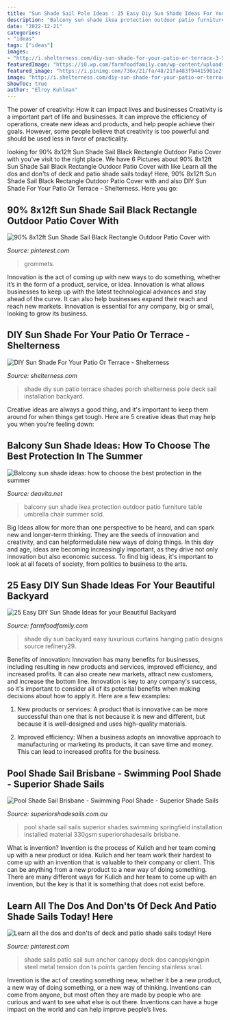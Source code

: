 ```yaml
---
title: "Sun Shade Sail Pole Ideas : 25 Easy Diy Sun Shade Ideas For Your Beautiful Backyard"
description: "Balcony sun shade ikea protection outdoor patio furniture table umbrella chair summer sold"
date: "2022-12-21"
categories:
- "ideas"
tags: ["ideas"]
images:
- "http://i.shelterness.com/diy-sun-shade-for-your-patio-or-terrace-3-500x375.jpg"
featuredImage: "https://i0.wp.com/farmfoodfamily.com/wp-content/uploads/2018/04/08-diy-sun-shade-ideas.jpg?resize=700%2C1051&amp;ssl=1"
featured_image: "https://i.pinimg.com/736x/21/fa/48/21fa483f94415901e2f95f34bd3f7824.jpg"
image: "http://i.shelterness.com/diy-sun-shade-for-your-patio-or-terrace-3-500x375.jpg"
ShowToc: true
author: "Elroy Kuhlman"
---
```



The power of creativity: How it can impact lives and businesses
Creativity is a important part of life and businesses. It can improve the efficiency of operations, create new ideas and products, and help people achieve their goals. However, some people believe that creativity is too powerful and should be used less in favor of practicality.

	

		
looking for 90% 8x12ft Sun Shade Sail Black Rectangle Outdoor Patio Cover with you've visit to the right place. We have 6 Pictures about 90% 8x12ft Sun Shade Sail Black Rectangle Outdoor Patio Cover with like Learn all the dos and don&#039;ts of deck and patio shade sails today! Here, 90% 8x12ft Sun Shade Sail Black Rectangle Outdoor Patio Cover with and also DIY Sun Shade For Your Patio Or Terrace - Shelterness. Here you go:
		
    
## 90% 8x12ft Sun Shade Sail Black Rectangle Outdoor Patio Cover With

<img loading=lazy src="https://i.pinimg.com/736x/21/fa/48/21fa483f94415901e2f95f34bd3f7824.jpg" onerror="this.onerror=null;this.src='https://tse3.mm.bing.net/th?id=OIP.kyun_2cA1yXPS4Xe-0oeZgHaHa&amp;pid=15.1';" alt="90% 8x12ft Sun Shade Sail Black Rectangle Outdoor Patio Cover with">

_Source: pinterest.com_

>grommets. 

	

Innovation is the act of coming up with new ways to do something, whether it’s in the form of a product, service, or idea. Innovation is what allows businesses to keep up with the latest technological advances and stay ahead of the curve. It can also help businesses expand their reach and reach new markets. Innovation is essential for any company, big or small, looking to grow its business.

    
## DIY Sun Shade For Your Patio Or Terrace - Shelterness

<img loading=lazy src="http://i.shelterness.com/diy-sun-shade-for-your-patio-or-terrace-3-500x375.jpg" onerror="this.onerror=null;this.src='https://tse2.mm.bing.net/th?id=OIP.eQhQdjRQyckao-fzXEMQ6gHaFj&amp;pid=15.1';" alt="DIY Sun Shade For Your Patio Or Terrace - Shelterness">

_Source: shelterness.com_

>shade diy sun patio terrace shades porch shelterness pole deck sail installation backyard. 

	

Creative ideas are always a good thing, and it's important to keep them around for when things get tough. Here are 5 creative ideas that may help you when you're feeling down: 

    
## Balcony Sun Shade Ideas: How To Choose The Best Protection In The Summer

<img loading=lazy src="https://deavita.net/wp-content/uploads/2020/06/sun-hsade-for-small-balcony-parasol-ideas.jpg" onerror="this.onerror=null;this.src='https://tse3.mm.bing.net/th?id=OIP.uWfvLo8mAiF3_PHnSUWdEgHaHd&amp;pid=15.1';" alt="Balcony sun shade ideas: how to choose the best protection in the summer">

_Source: deavita.net_

>balcony sun shade ikea protection outdoor patio furniture table umbrella chair summer sold. 

	

Big Ideas allow for more than one perspective to be heard, and can spark new and longer-term thinking. They are the seeds of innovation and creativity, and can helpformedulate new ways of doing things. In this day and age, ideas are becoming increasingly important, as they drive not only innovation but also economic success. To find big ideas, it's important to look at all facets of society, from politics to business to the arts.

    
## 25 Easy DIY Sun Shade Ideas For Your Beautiful Backyard

<img loading=lazy src="https://i0.wp.com/farmfoodfamily.com/wp-content/uploads/2018/04/08-diy-sun-shade-ideas.jpg?resize=700%2C1051&amp;ssl=1" onerror="this.onerror=null;this.src='https://tse3.mm.bing.net/th?id=OIP.0pDP_9ddlEFI9ZR8EjCcQQHaLH&amp;pid=15.1';" alt="25 Easy DIY Sun Shade Ideas for your Beautiful Backyard">

_Source: farmfoodfamily.com_

>shade diy sun backyard easy luxurious curtains hanging patio designs source refinery29. 

	

Benefits of innovation:
Innovation has many benefits for businesses, including resulting in new products and services, improved efficiency, and increased profits. It can also create new markets, attract new customers, and increase the bottom line. Innovation is key to any company's success, so it's important to consider all of its potential benefits when making decisions about how to apply it. Here are a few examples:
1. New products or services: A product that is innovative can be more successful than one that is not because it is new and different, but because it is well-designed and uses high-quality materials.

2. Improved efficiency: When a business adopts an innovative approach to manufacturing or marketing its products, it can save time and money. This can lead to increased profits for the business.


    
## Pool Shade Sail Brisbane - Swimming Pool Shade - Superior Shade Sails

<img loading=lazy src="http://www.superiorshadesails.com.au/wp-content/uploads/2016/06/Springfield-pool-2.jpg?x48575" onerror="this.onerror=null;this.src='https://tse4.mm.bing.net/th?id=OIP.hbFbOnlJgiuhxp5nAQhoxgHaFj&amp;pid=15.1';" alt="Pool Shade Sail Brisbane - Swimming Pool Shade - Superior Shade Sails">

_Source: superiorshadesails.com.au_

>pool shade sail sails superior shades swimming springfield installation installed material 330gsm superiorshadesails brisbane. 

	

What is invention?
Invention is the process of Kulich and her team coming up with a new product or idea. Kulich and her team work their hardest to come up with an invention that is valuable to their company or client. This can be anything from a new product to a new way of doing something. There are many different ways for Kulich and her team to come up with an invention, but the key is that it is something that does not exist before.

    
## Learn All The Dos And Don&#039;ts Of Deck And Patio Shade Sails Today! Here

<img loading=lazy src="https://i.pinimg.com/736x/5d/16/4b/5d164ba3fe8d27d95b3599404fead22b.jpg" onerror="this.onerror=null;this.src='https://tse4.mm.bing.net/th?id=OIP.VdPTZ7fEPzSdqAtpSfuzVAEgDY&amp;pid=15.1';" alt="Learn all the dos and don&#039;ts of deck and patio shade sails today! Here">

_Source: pinterest.com_

>shade sails patio sail sun anchor canopy deck dos canopykingpin steel metal tension don ts points garden fencing stainless snail. 

	

Invention is the act of creating something new, whether it be a new product, a new way of doing something, or a new way of thinking. Inventions can come from anyone, but most often they are made by people who are curious and want to see what else is out there. Inventions can have a huge impact on the world and can help improve people’s lives.

